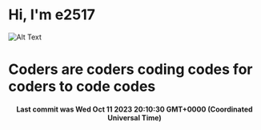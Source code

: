 # Hi, I'm e2517

![Alt Text](https://github.com/E2517/e2517/blob/master/images/background.gif)

# Coders are coders coding codes for coders to code codes

<h4 align="center">Last commit was Wed Oct 11 2023 20:10:30 GMT+0000 (Coordinated Universal Time)</h4>
